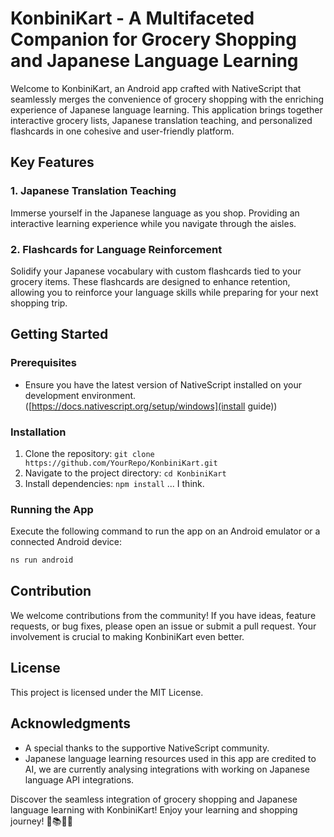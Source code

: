 # KonbiniKart - A Multifaceted Companion for Grocery Shopping and Japanese Language Learning

Welcome to KonbiniKart, an Android app crafted with NativeScript that seamlessly merges the convenience of grocery shopping with the enriching experience of Japanese language learning. This application brings together interactive grocery lists, Japanese translation teaching, and personalized flashcards in one cohesive and user-friendly platform.

## Key Features

### 1. Japanese Translation Teaching
Immerse yourself in the Japanese language as you shop. Providing an interactive learning experience while you navigate through the aisles.

### 2. Flashcards for Language Reinforcement
Solidify your Japanese vocabulary with custom flashcards tied to your grocery items. These flashcards are designed to enhance retention, allowing you to reinforce your language skills while preparing for your next shopping trip.

## Getting Started

### Prerequisites
- Ensure you have the latest version of NativeScript installed on your development environment. ([https://docs.nativescript.org/setup/windows](install guide))

### Installation
1. Clone the repository: `git clone https://github.com/YourRepo/KonbiniKart.git`
2. Navigate to the project directory: `cd KonbiniKart`
3. Install dependencies: `npm install` ... I think.

### Running the App
Execute the following command to run the app on an Android emulator or a connected Android device:

```bash
ns run android
```

## Contribution

We welcome contributions from the community! If you have ideas, feature requests, or bug fixes, please open an issue or submit a pull request. Your involvement is crucial to making KonbiniKart even better.

## License

This project is licensed under the MIT License.

## Acknowledgments

- A special thanks to the supportive NativeScript community.
- Japanese language learning resources used in this app are credited to AI, we are currently analysing integrations with working on Japanese language API integrations.

Discover the seamless integration of grocery shopping and Japanese language learning with KonbiniKart! Enjoy your learning and shopping journey! 🛒📚🇯🇵
